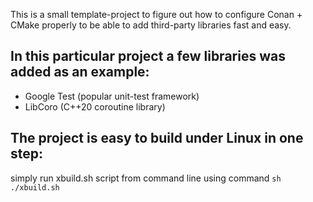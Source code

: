 This is a small template-project to figure out how to configure Conan + CMake properly to be able to add third-party libraries fast and easy.

## In this particular project a few libraries was added as an example:
- Google Test (popular unit-test framework)
- LibCoro (C++20 coroutine library)

## The project is easy to build under Linux in one step:
simply run xbuild.sh script from command line using command `sh ./xbuild.sh`

